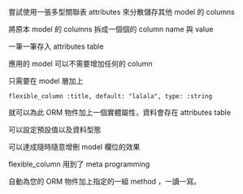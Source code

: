 嘗試使用一張多型關聯表 attributes 來分散儲存其他 model 的 columns

將原本 model 的 columns 拆成一個個的 column name 與 value

一筆一筆存入 attributes table

應用的 model 可以不需要增加任何的 column

只需要在 model 層加上


```=ruby
flexible_column :title, default: "lalala", type: :string
```

就可以為此 ORM 物件加上一個實體屬性，資料會存在 attributes table

可以設定預設值以及資料型態

可以達成隨時隨意增刪 model 欄位的效果

flexible_column 用到了 meta programming

自動為您的 ORM 物件加上指定的一組 method ，一讀一寫。
